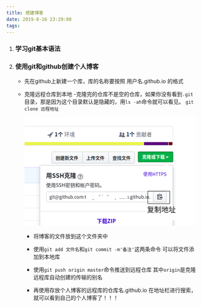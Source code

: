 ```yaml
---
title: 搭建博客
date: 2019-8-16 23:29:08
tags:
---
```

1. ### 学习git基本语法

2. ### 使用git和github创建个人博客
    - 先在github上新建一个库，库的名称要按照   用户名.github.io   的格式
    - 克隆远程仓库到本地
      -克隆完的仓库不是空的仓库，如果你没有看到`.git`目录，那是因为这个目录默认是隐藏的，用`ls -ah`命令就可以看见。
      `git clone 远程地址`

      ![图](/assets/img/20190816/dz.png)

      - 将博客的文件放到这个文件夹中

      - 使用`git add 文件名`和`git commit -m'备注'`这两条命令 可以将文件添加到本地库

      - 使用`git push origin master`命令推送到远程仓库
        其中`origin`是克隆远程库自动创建的传输的别名

      - 再使用存放个人博客的远程库的仓库名.github.io 在地址栏进行搜索，就可以看到自己的个人博客了！！！

        